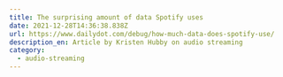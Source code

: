 ```yaml
---
title: The surprising amount of data Spotify uses
date: 2021-12-28T14:36:38.838Z
url: https://www.dailydot.com/debug/how-much-data-does-spotify-use/
description_en: Article by Kristen Hubby on audio streaming
category:
  - audio-streaming
---
```

